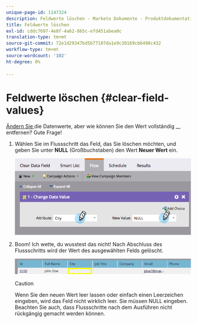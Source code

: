 ```yaml
---
unique-page-id: 1147324
description: Feldwerte löschen - Marketo Dokumente - Produktdokumentation
title: Feldwerte löschen
exl-id: cddc7697-4e8f-4a62-865c-efd451abea0c
translation-type: tm+mt
source-git-commit: 72e1d29347bd5b77107da1e9c30169cb6490c432
workflow-type: tm+mt
source-wordcount: '102'
ht-degree: 0%

---
```


# Feldwerte löschen {#clear-field-values}

[Ändern Sie ](/help/marketo/product-docs/core-marketo-concepts/smart-campaigns/flow-actions/change-data-value.md) die Datenwerte, aber wie können Sie den Wert vollständig  __ entfernen? Gute Frage!

1. Wählen Sie im Flussschritt das Feld, das Sie löschen möchten, und geben Sie unter **NULL** (Großbuchstaben) den Wert **Neuer Wert** ein.

   ![](assets/image2015-3-19-10-3a6-3a14.png)

1. Boom! Ich wette, du wusstest das nicht! Nach Abschluss des Flussschritts wird der Wert des ausgewählten Felds gelöscht.

   ![](assets/image2015-3-19-10-3a11-3a9.png)

   >[!CAUTION]
   >
   >Wenn Sie den neuen Wert leer lassen oder einfach einen Leerzeichen eingeben, wird das Feld nicht wirklich leer. Sie müssen NULL eingeben. Beachten Sie auch, dass Flussschritte nach dem Ausführen nicht rückgängig gemacht werden können.
